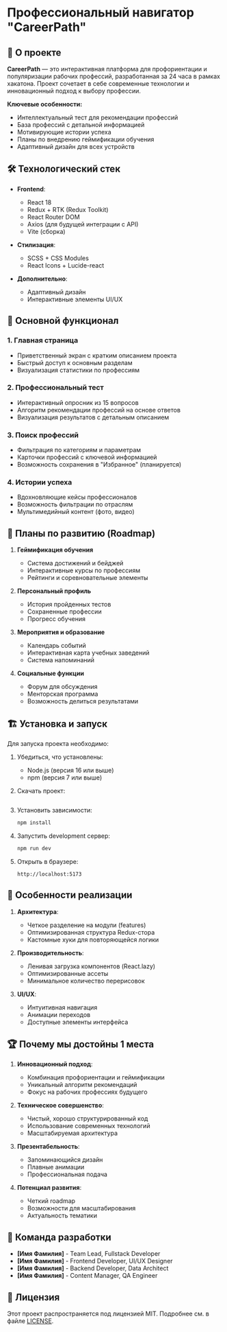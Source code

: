 # Профессиональный навигатор "CareerPath"

## 🚀 О проекте

**CareerPath** — это интерактивная платформа для профориентации и популяризации рабочих профессий, разработанная за 24 часа в рамках хакатона. Проект сочетает в себе современные технологии и инновационный подход к выбору профессии.

**Ключевые особенности:**
- Интеллектуальный тест для рекомендации профессий
- База профессий с детальной информацией
- Мотивирующие истории успеха
- Планы по внедрению геймификации обучения
- Адаптивный дизайн для всех устройств

## 🛠 Технологический стек

- **Frontend**: 
  - React 18
  - Redux + RTK (Redux Toolkit)
  - React Router DOM
  - Axios (для будущей интеграции с API)
  - Vite (сборка)

- **Стилизация**:
  - SCSS + CSS Modules
  - React Icons + Lucide-react

- **Дополнительно**:
  - Адаптивный дизайн
  - Интерактивные элементы UI/UX

## 🎯 Основной функционал

### 1. Главная страница
- Приветственный экран с кратким описанием проекта
- Быстрый доступ к основным разделам
- Визуализация статистики по профессиям

### 2. Профессиональный тест
- Интерактивный опросник из 15 вопросов
- Алгоритм рекомендации профессий на основе ответов
- Визуализация результатов с детальным описанием

### 3. Поиск профессий
- Фильтрация по категориям и параметрам
- Карточки профессий с ключевой информацией
- Возможность сохранения в "Избранное" (планируется)

### 4. Истории успеха
- Вдохновляющие кейсы профессионалов
- Возможность фильтрации по отраслям
- Мультимедийный контент (фото, видео)

## 🔮 Планы по развитию (Roadmap)

1. **Геймификация обучения**
   - Система достижений и бейджей
   - Интерактивные курсы по профессиям
   - Рейтинги и соревновательные элементы

2. **Персональный профиль**
   - История пройденных тестов
   - Сохраненные профессии
   - Прогресс обучения

3. **Мероприятия и образование**
   - Календарь событий
   - Интерактивная карта учебных заведений
   - Система напоминаний

4. **Социальные функции**
   - Форум для обсуждения
   - Менторская программа
   - Возможность делиться результатами

## 🏗 Установка и запуск

Для запуска проекта необходимо:

1. Убедиться, что установлены:
   - Node.js (версия 16 или выше)
   - npm (версия 7 или выше)

2. Скачать проект:
   ```открыть проект в vscode или в любом другом редакторе кода
   ```

3. Установить зависимости:
   ```bash
   npm install
   ```

4. Запустить development сервер:
   ```bash
   npm run dev
   ```

5. Открыть в браузере:
   ```
   http://localhost:5173
   ```

## 📌 Особенности реализации

1. **Архитектура**:
   - Четкое разделение на модули (features)
   - Оптимизированная структура Redux-стора
   - Кастомные хуки для повторяющейся логики

2. **Производительность**:
   - Ленивая загрузка компонентов (React.lazy)
   - Оптимизированные ассеты
   - Минимальное количество перерисовок

3. **UI/UX**:
   - Интуитивная навигация
   - Анимации переходов
   - Доступные элементы интерфейса

## 🏆 Почему мы достойны 1 места

1. **Инновационный подход**:
   - Комбинация профориентации и геймификации
   - Уникальный алгоритм рекомендаций
   - Фокус на рабочих профессиях будущего

2. **Техническое совершенство**:
   - Чистый, хорошо структурированный код
   - Использование современных технологий
   - Масштабируемая архитектура

3. **Презентабельность**:
   - Запоминающийся дизайн
   - Плавные анимации
   - Профессиональная подача

4. **Потенциал развития**:
   - Четкий roadmap
   - Возможности для масштабирования
   - Актуальность тематики

## 🤝 Команда разработки

- **[Имя Фамилия]** - Team Lead, Fullstack Developer
- **[Имя Фамилия]** - Frontend Developer, UI/UX Designer
- **[Имя Фамилия]** - Backend Developer, Data Architect
- **[Имя Фамилия]** - Content Manager, QA Engineer

## 📄 Лицензия

Этот проект распространяется под лицензией MIT. Подробнее см. в файле [LICENSE](LICENSE).
